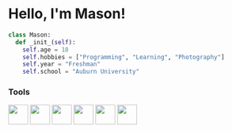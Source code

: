 <h1 align="left">Hello, I'm Mason!</h1>

```python
class Mason:
  def _init_(self):
    self.age = 18
    self.hobbies = ["Programming", "Learning", "Photography"]
    self.year = "Freshman"
    self.school = "Auburn University"
```

### Tools
<p align="left"> 
  <img src="https://cdn.jsdelivr.net/gh/devicons/devicon@latest/icons/nodejs/nodejs-plain-wordmark.svg" height="40" />
  <img src="https://cdn.jsdelivr.net/gh/devicons/devicon@latest/icons/react/react-original.svg" height="40" />
  <img src="https://cdn.jsdelivr.net/gh/devicons/devicon@latest/icons/html5/html5-original-wordmark.svg" height="40" />
  <img src="https://cdn.jsdelivr.net/gh/devicons/devicon@latest/icons/css3/css3-original-wordmark.svg" height="40" />
  <img src="https://cdn.jsdelivr.net/gh/devicons/devicon@latest/icons/javascript/javascript-original.svg" height="40" />
  <img src="https://cdn.jsdelivr.net/gh/devicons/devicon@latest/icons/java/java-original-wordmark.svg" height="40" />
 </p>

<!-- ### Projects
- 🍦 **[Creamiverse](https://creamiverse.vercel.app)** (*[Work in progress](https://github.com/mbouli/creamiverse)*) A community-driven platform for sharing and discovering Ninja Creami recipes with Google Oauth2. Creamiverse was created using <ins>React, Next, Tailwind, and Sanity</ins>. It utilizes Sanity for backend, Sanity's Live Content API, and Next's Partial Prerendering. -->

<!-- ### Stats
<p align="left"> <img src="https://github-readme-stats.vercel.app/api/top-langs?username=mbouli&show_icons=true&theme=tokyonight&locale=en&layout=compact"> </p> -->
